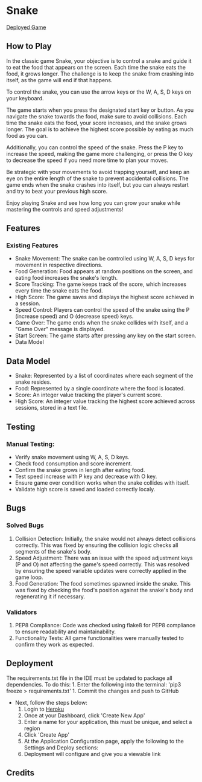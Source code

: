 # Snake 

[Deployed Game](https://snakethegame-c89237210006.herokuapp.com/)

## How to Play

In the classic game Snake, your objective is to control a snake and guide it to eat the food that appears on the screen. Each time the snake eats the food, it grows longer. The challenge is to keep the snake from crashing into itself, as the game will end if that happens.

To control the snake, you can use the arrow keys or the W, A, S, D keys on your keyboard.

The game starts when you press the designated start key or button. As you navigate the snake towards the food, make sure to avoid collisions. Each time the snake eats the food, your score increases, and the snake grows longer. The goal is to achieve the highest score possible by eating as much food as you can.

Additionally, you can control the speed of the snake. Press the P key to increase the speed, making the game more challenging, or press the O key to decrease the speed if you need more time to plan your moves.

Be strategic with your movements to avoid trapping yourself, and keep an eye on the entire length of the snake to prevent accidental collisions. The game ends when the snake crashes into itself, but you can always restart and try to beat your previous high score.

Enjoy playing Snake and see how long you can grow your snake while mastering the controls and speed adjustments!

## Features

### Existing Features

- Snake Movement: The snake can be controlled using W, A, S, D keys for movement in respective directions.
- Food Generation: Food appears at random positions on the screen, and eating food increases the snake's length.
- Score Tracking: The game keeps track of the score, which increases every time the snake eats the food.
- High Score: The game saves and displays the highest score achieved in a session.
- Speed Control: Players can control the speed of the snake using the P (increase speed) and O (decrease speed) keys.
- Game Over: The game ends when the snake collides with itself, and a "Game Over" message is displayed.
- Start Screen: The game starts after pressing any key on the start screen.
- Data Model

## Data Model

- Snake: Represented by a list of coordinates where each segment of the snake resides.
- Food: Represented by a single coordinate where the food is located.
- Score: An integer value tracking the player's current score.
- High Score: An integer value tracking the highest score achieved across sessions, stored in a text file.

## Testing

### Manual Testing:

- Verify snake movement using W, A, S, D keys.
- Check food consumption and score increment.
- Confirm the snake grows in length after eating food.
- Test speed increase with P key and decrease with O key.
- Ensure game over condition works when the snake collides with itself.
- Validate high score is saved and loaded correctly localy.

## Bugs

### Solved Bugs

1. Collision Detection: Initially, the snake would not always detect collisions correctly. This was fixed by ensuring the collision logic checks all segments of the snake's body.
2. Speed Adjustment: There was an issue with the speed adjustment keys (P and O) not affecting the game's speed correctly. This was resolved by ensuring the speed variable updates were correctly applied in the game loop.
3. Food Generation: The food sometimes spawned inside the snake. This was fixed by checking the food's position against the snake's body and regenerating it if necessary.

### Validators

1. PEP8 Compliance: Code was checked using flake8 for PEP8 compliance to ensure readability and maintainability.
2. Functionality Tests: All game functionalities were manually tested to confirm they work as expected.

## Deployment

The requirements.txt file in the IDE must be updated to package all dependencies. To do this:
    1. Enter the following into the terminal: 'pip3 freeze > requirements.txt'
    1. Commit the changes and push to GitHub

* Next, follow the steps below:
    1. Login to [Heroku](https://heroku.com/)
    1. Once at your Dashboard, click 'Create New App'
    1. Enter a name for your application, this must be unique, and select a region
    1. Click 'Create App'
    1. At the Application Configuration page, apply the following to the Settings and Deploy sections:
    1. Deployment will configure and give you a viewable link

## Credits